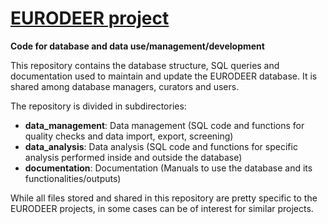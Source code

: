 # [EURODEER project](www.eurodeer.org)
**Code for database and data use/management/development**

This repository contains the database structure, SQL queries and documentation used to maintain and update the EURODEER database. It is shared among database managers, curators and users.

The repository is divided in subdirectories: 
* **data_management**: Data management (SQL code and functions for quality checks and data import, export, screening)
* **data_analysis**: Data analysis (SQL code and functions for specific analysis performed inside and outside the database)
* **documentation**: Documentation (Manuals to use the database and its functionalities/outputs)

While all files stored and shared in this repository are pretty specific to the EURODEER projects, in some cases can be of interest for similar projects.

